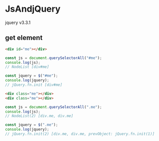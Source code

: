 # JsAndjQuery
jquery v3.3.1
## get element
```html
<div id="me"></div>
```
```js
const js = document.querySelectorAll("#me");
console.log(js);
// NodeList [div#me]

const jquery = $("#me");
console.log(jquery);
// jQuery.fn.init [div#me]
```
```html
<div class="me"></div>
<div class="me"></div>
```
```js
const js = document.querySelectorAll(".me");
console.log(js);
// NodeList(2) [div.me, div.me]

const jquery = $(".me");
console.log(jquery);
// jQuery.fn.init(2) [div.me, div.me, prevObject: jQuery.fn.init(1)]
```